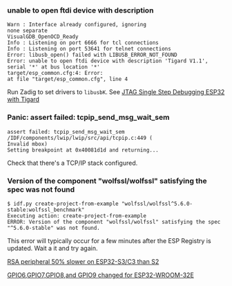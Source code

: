 ### unable to open ftdi device with description

```
Warn : Interface already configured, ignoring
none separate
VisualGDB_OpenOCD_Ready
Info : Listening on port 6666 for tcl connections
Info : Listening on port 53641 for telnet connections
Error: libusb_open() failed with LIBUSB_ERROR_NOT_FOUND
Error: unable to open ftdi device with description 'Tigard V1.1', serial '*' at bus location '*'
target/esp_common.cfg:4: Error: 
at file "target/esp_common.cfg", line 4
```

Run Zadig to set drivers to `libusbK`. See [JTAG Single Step Debugging ESP32 with Tigard](https://gojimmypi.github.io/Tigard-JTAG-SingleStep-Debugging-ESP32/)

### Panic: assert failed: tcpip_send_msg_wait_sem

```text
assert failed: tcpip_send_msg_wait_sem /IDF/components/lwip/lwip/src/api/tcpip.c:449 (
Invalid mbox)
Setting breakpoint at 0x40081d1d and returning...
```
Check that there's a TCP/IP stack configured.


### Version of the component "wolfssl/wolfssl" satisfying the spec was not found
```
$ idf.py create-project-from-example "wolfssl/wolfssl^5.6.0-stable:wolfssl_benchmark"
Executing action: create-project-from-example
ERROR: Version of the component "wolfssl/wolfssl" satisfying the spec "^5.6.0-stable" was not found.
```

This error will typically occur for a few minutes after the ESP Registry is updated. Wait a it and try again.


[RSA peripheral 50% slower on ESP32-S3/C3 than S2](https://www.esp32.com/viewtopic.php?t=23830)

[ GPIO6,GPIO7,GPIO8,and GPIO9 changed for ESP32-WROOM-32E](https://esp32.com/viewtopic.php?t=29058)
